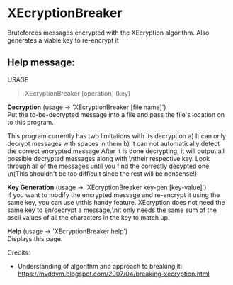 # XEcryptionBreaker
Bruteforces messages encrypted with the XEcryption algorithm. Also generates a viable key to re-encrypt it

<h2>Help message:</h2>

USAGE<br>
> XEcryptionBreaker [operation] (key)
  
<b>Decryption</b> (usage -> 'XEcryptionBreaker [file name]')<br>
Put the to-be-decrypted message into a file and pass the file's location on to this program.

This program currently has two limitations with its decryption
  a) It can only decrypt messages with spaces in them
  b) It can not automatically detect the correct encrypted message
After it is done decrypting, it will output all possible decrypted messages along with \ntheir respective key. Look through all of the messages until you find the correctly decypted one \n(This shouldn't be too difficult since the rest will be nonsense!)
  
<b>Key Generation</b> (usage -> 'XEcryptionBreaker key-gen [key-value]')<br>
If you want to modify the encrypted message and re-encrypt it using the same key, you can use \nthis handy feature. XEcryption does not need the same key to en/decrypt a message,\nit only needs the same sum of the ascii values of all the characters in the key to match up.
  
<b>Help</b> (usage -> 'XEcryptionBreaker help')<br>
Displays this page.
  
Credits:
  - Understanding of algorithm and approach to breaking it:
    https://mvddvm.blogspot.com/2007/04/breaking-xecryption.html
  
